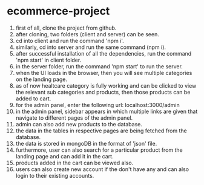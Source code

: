 # ecommerce-project

1) first of all, clone the project from github.
2) after cloning, two folders (client and server) can be seen.
3) cd into client and run the command 'npm i'.
4) similarly, cd into server and run the same command (npm i).
5) after successful installation of all the dependencies, run the command 'npm start' in client folder.
6) in the server folder, run the command 'npm start' to run the server.
7) when the UI loads in the browser, then you will see multiple categories on the landing page.
8) as of now healtcare category is fully working and can be clicked to view the relevant sub categories and products, then those products can be added to cart.
9) for the admin panel, enter the following url: localhost:3000/admin
10) in the admin panel, sidebar appears in which multiple links are given that navigate to different pages of the admin panel.
11) admin can also add new products to the database.
12) the data in the tables in respective pages are being fetched from the database.
13) the data is stored in mongoDB in the format of 'json' file.
14) furthermore, user can also search for a particular product from the landing page and can add it in the cart.
15) products added in the cart can be viewed also.
16) users can also create new account if the don't have any and can also login to their existing accounts.
